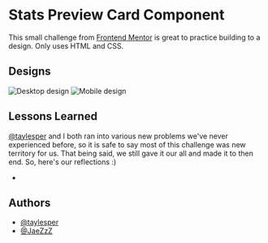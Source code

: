 # Stats Preview Card Component

This small challenge from [Frontend Mentor](https://www.frontendmentor.io/home) is great to practice building to a design. Only uses HTML and CSS.

## Designs

![Desktop design](https://res.cloudinary.com/dz209s6jk/image/upload/q_auto:good,w_900/Challenges/t26y9p3veejvbc9biv3f.jpg)
![Mobile design](https://res.cloudinary.com/dz209s6jk/image/upload/q_auto:good,w_900/Challenges/zndkz1bimmoqwh7mzcmm.jpg)

## Lessons Learned

[@taylesper](https://github.com/taylesper) and I both ran into various new problems we've never experienced before, so it is safe to say most of this challenge was new territory for us. That being said, we still gave it our all and made it to then end. So, here's our reflections :)

-
## Authors

- [@taylesper](https://github.com/taylesper)
- [@JaeZzZ](https://github.com/JaeZzZ)
